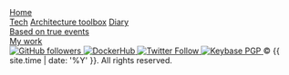 <div class="sidebar">
  <div class="container sidebar-sticky sidebar-sticky-top">
    <nav class="sidebar-nav">
      <a class="sidebar-nav-item{% if page.url == site.baseurl %} active{% endif %}" href="{{ site.baseurl }}/">Home</a>
      <br/>
      <a class="sidebar-nav-item{% if page.url == "articles" %} active{% endif %}" href="{{ site.baseurl }}/c/tech">Tech</a>
      <a class="sidebar-nav-item{% if page.url == "articles" %} active{% endif %}" href="{{ site.baseurl }}/c/architecture-toolbox">Architecture toolbox</a>
      <a class="sidebar-nav-item{% if page.url == "articles" %} active{% endif %}" href="{{ site.baseurl }}/c/diary">Diary</a>
      <br/>
      <a class="sidebar-nav-item{% if page.url == "articles" %} active{% endif %}" href="{{ site.baseurl }}/c/true-events">Based on true events</a>
      <br/>
      <a class="sidebar-nav-item{% if page.url == "articles" %} active{% endif %}" href="{{ site.baseurl }}/about">My work</a>
    </nav>
  </div>

  <div class="container sidebar-sticky sidebar-sticky-bottom">
    <nav class="sidebar-nav">
      <a class="sidebar-nav-item" target="_blank" href="https://github.com/unixslayer">
        <img alt="GitHub followers" src="https://img.shields.io/github/followers/unixslayer?color=181717&label=github&style=for-the-badge&logo=github">
      </a>
      <a class="sidebar-nav-item" target="_blank" href="https://hub.docker.com/u/unixslayer">
        <img alt="DockerHub" src="https://img.shields.io/badge/docker-%23555555?style=for-the-badge&logo=docker" />
      </a>
      <a class="sidebar-nav-item" target="_blank" href="https://twitter.com/kicek_">
        <img alt="Twitter Follow" src="https://img.shields.io/twitter/follow/kicek_?color=1DA1F2&label=twitter&style=for-the-badge&logo=twitter">
      </a>
      <a class="sidebar-nav-item" target="_blank" href="https://keybase.io/unixslayer">
        <img alt="Keybase PGP" src="https://img.shields.io/keybase/pgp/unixslayer?color=33A0FF&style=for-the-badge&logo=keybase">
      </a>
      <span class="copy">&copy; {{ site.time | date: '%Y' }}. All rights reserved.</span>
    </nav>
  </div>
</div>
